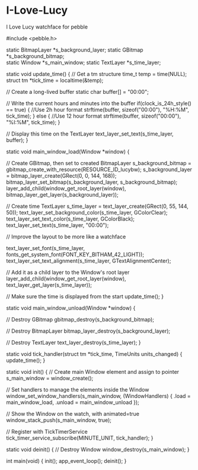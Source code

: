 I-Love-Lucy
===========

I Love Lucy watchface for pebble

#include <pebble.h>

static BitmapLayer *s_background_layer;
static GBitmap *s_background_bitmap;  
static Window *s_main_window;
static TextLayer *s_time_layer;

static void update_time() {
  // Get a tm structure
  time_t temp = time(NULL); 
  struct tm *tick_time = localtime(&temp);

  // Create a long-lived buffer
  static char buffer[] = "00:00";

  // Write the current hours and minutes into the buffer
  if(clock_is_24h_style() == true) {
    //Use 2h hour format
    strftime(buffer, sizeof("00:00"), "%H:%M", tick_time);
  } else {
    //Use 12 hour format
    strftime(buffer, sizeof("00:00"), "%I:%M", tick_time);
  }

  // Display this time on the TextLayer
  text_layer_set_text(s_time_layer, buffer);
}

static void main_window_load(Window *window) {
  
  // Create GBitmap, then set to created BitmapLayer
  s_background_bitmap = gbitmap_create_with_resource(RESOURCE_ID_lucybw);
  s_background_layer = bitmap_layer_create(GRect(0, 0, 144, 168));
  bitmap_layer_set_bitmap(s_background_layer, s_background_bitmap);
  layer_add_child(window_get_root_layer(window), bitmap_layer_get_layer(s_background_layer));

  // Create time TextLayer
  s_time_layer = text_layer_create(GRect(0, 55, 144, 50));
  text_layer_set_background_color(s_time_layer, GColorClear);
  text_layer_set_text_color(s_time_layer, GColorBlack);
  text_layer_set_text(s_time_layer, "00:00");

  // Improve the layout to be more like a watchface

  text_layer_set_font(s_time_layer, fonts_get_system_font(FONT_KEY_BITHAM_42_LIGHT));
  text_layer_set_text_alignment(s_time_layer, GTextAlignmentCenter);

  // Add it as a child layer to the Window's root layer
  layer_add_child(window_get_root_layer(window), text_layer_get_layer(s_time_layer));
  
  // Make sure the time is displayed from the start
  update_time();
}

static void main_window_unload(Window *window) {
  
   // Destroy GBitmap
  gbitmap_destroy(s_background_bitmap);

  // Destroy BitmapLayer
  bitmap_layer_destroy(s_background_layer);
  
  // Destroy TextLayer
  text_layer_destroy(s_time_layer);
}

static void tick_handler(struct tm *tick_time, TimeUnits units_changed) {
  update_time();
}
  
static void init() {
  // Create main Window element and assign to pointer
  s_main_window = window_create();

  // Set handlers to manage the elements inside the Window
  window_set_window_handlers(s_main_window, (WindowHandlers) {
    .load = main_window_load,
    .unload = main_window_unload
  });

  // Show the Window on the watch, with animated=true
  window_stack_push(s_main_window, true);
  
  // Register with TickTimerService
  tick_timer_service_subscribe(MINUTE_UNIT, tick_handler);
}

static void deinit() {
  // Destroy Window
  window_destroy(s_main_window);
}

int main(void) {
  init();
  app_event_loop();
  deinit();
}
